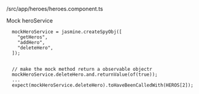 /src/app/heroes/heroes.component.ts

Mock heroService

```
  mockHeroService = jasmine.createSpyObj([
    "getHeros",
    "addHero",
    "deleteHero",
  ]);


  // make the mock method return a observable objectr
  mockHeroService.deleteHero.and.returnValue(of(true));
  ...
  expect(mockHeroService.deleteHero).toHaveBeenCalledWith(HEROS[2]);
```
